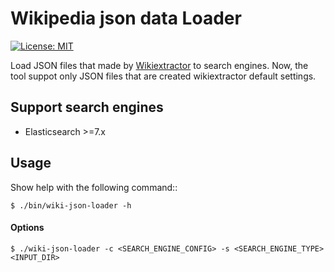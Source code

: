 # Wikipedia json data Loader

[![License: MIT](https://img.shields.io/badge/License-MIT-yellow.svg)](https://opensource.org/licenses/MIT)

Load JSON files that made by [Wikiextractor](http://medialab.di.unipi.it/wiki/Wikipedia_Extractor) to search engines.
Now, the tool suppot only JSON files that are created wikiextractor default settings.


## Support search engines

* Elasticsearch >=7.x

## Usage

Show help with the following command::
```
$ ./bin/wiki-json-loader -h
```

#### Options

```
$ ./wiki-json-loader -c <SEARCH_ENGINE_CONFIG> -s <SEARCH_ENGINE_TYPE> <INPUT_DIR>
```

